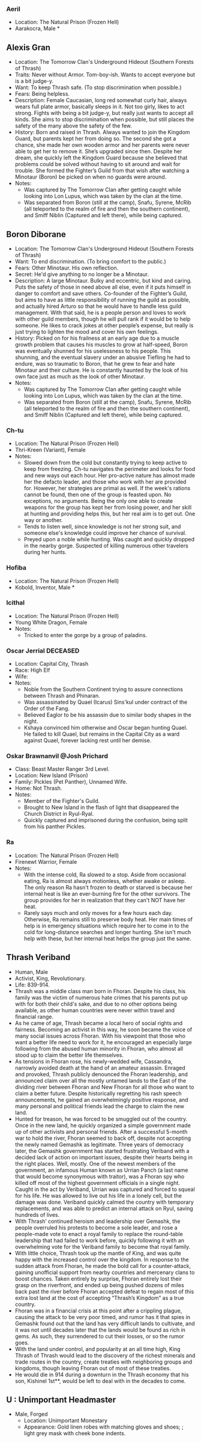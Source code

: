 ### Aeril
  * Location: The Natural Prison (Frozen Hell)
  * Aarakocra, Male
    * 

## Alexis Gran
  * Location: The Tomorrow Clan's Underground Hideout (Southern Forests of Thrash)
  * Traits: Never without Armor.  Tom-boy-ish.  Wants to accept everyone but is a bit judge-y.
  * Want: To keep Thrash safe. (To stop discrimination when possible.)
  * Fears: Being helpless.
  * Description: Female Caucasian, long red somewhat curly hair, always wears full plate armor, basically sleeps in it.  Not too girly, likes to act strong.  Fights with being a bit judge-y, but really just wants to accept all kinds.  She aims to stop discrimination when possible, but still places the safety of the many above the safety of the few.
  * History: Born and raised in Thrash.  Always wanted to join the Kingdom Guard, but parents kept her from doing so.  The second she got a chance, she made her own wooden armor and her parents were never able to get her to remove it.  She’s upgraded since then.  Despite her dream, she quickly left the Kingdom Guard because she believed that problems could be solved without having to sit around and wait for trouble.  She formed the Fighter’s Guild from that wish after watching a Minotaur (Boron) be picked on when no guards were around.  
  * Notes:
    * Was captured by The Tomorrow Clan after getting caught while looking into Lon Lupus, which was taken by the clan at the time.
    * Was separated from Boron (still at the camp), Snafu, Syrene, McRib (all teleported to the realm of fire and then the southern continent), and Smiff Niblin (Captured and left there), while being captured.
  

## Boron Diborane
  * Location: The Tomorrow Clan's Underground Hideout (Southern Forests of Thrash)
  * Want: To end discrimination. (To bring comfort to the public.)
  * Fears: Other Minotaur. His own reflection.
  * Secret: He'd give anything to no longer be a Minotaur.  
  * Description: A large Minotaur.  Bulky and eccentric, but kind and caring.  Puts the safety of those in need above all else, even if it puts himself in danger to comfort and save others.  Co-founder of the Fighter’s Guild, but aims to have as little responsibility of running the guild as possible, and actually hired Arturo so that he would have to handle less guild management.  With that said, he is a people person and loves to work with other guild members, though he will pull rank if it would be to help someone.  He likes to crack jokes at other people’s expense, but really is just trying to lighten the mood and cover his own feelings.
  * History: Picked on for his frailness at an early age due to a muscle growth problem that causes his muscles to grow at half-speed, Boron was eventually shunned for his uselessness to his people.  This shunning, and the eventual slavery under an abusive Tiefling he had to endure, was so traumatic to Boron, that he grew to fear and hate Minotaur and their culture.  He is constantly haunted by the look of his own face just as much as the look of other Minotaur. 
  * Notes:
    * Was captured by The Tomorrow Clan after getting caught while looking into Lon Lupus, which was taken by the clan at the time.
    * Was separated from Boron (still at the camp), Snafu, Syrene, McRib (all teleported to the realm of fire and then the southern continent), and Smiff Niblin (Captured and left there), while being captured.


### Ch-tu
  * Location: The Natural Prison (Frozen Hell)
  * Thri-Kreen (Variant), Female
  * Notes:
    * Slowed down from the cold but constantly trying to keep active to keep from freezing.  Ch-tu navigates the perimeter and looks for food and new ways out each hour.  Her pro-active nature has almost made her the defacto leader, and those who work with her are provided for.  However, her strategies are primal as well.  If the week's rations cannot be found, then one of the group is feasted upon.  No exceptions, no arguments.  Being the only one able to create weapons for the group has kept her from losing power, and her skill at hunting and providing helps this, but her real aim is to get out.  One way or another.
    * Tends to listen well, since knowledge is not her strong suit, and someone else's knowledge could improve her chance of survival.
    * Preyed upon a noble while hunting.  Was caught and quickly dropped in the nearby gorge.  Suspected of killing numerous other travelers during her hunts.


### Hofiba
  * Location: The Natural Prison (Frozen Hell)
  * Kobold, Inventor, Male
    *  


### Icithal
  * Location: The Natural Prison (Frozen Hell)
  * Young White Dragon, Female
  * Notes:
    * Tricked to enter the gorge by a group of paladins.  


### Oscar Jerrial DECEASED
  * Location: Capital City, Thrash
  * Race: High Elf
  * Wife: 
  * Notes:
    * Noble from the Southern Continent trying to assure connections between Thrash and Phinaran.
    * Was assassinated by Quael (Icarus) Sins'kul under contract of the Order of the Fang.
    * Believed Eaglor to be his assassin due to similar body shapes in the night.
    * Kshaya convinced him otherwise and Oscar began hunting Quael.  He failed to kill Quael, but remains in the Capital City as a ward against Quael, forever lacking rest until her demise.

### Oskar Brawnanvil @Josh Prichard
  * Class: Beast Master Ranger 3rd Level.
  * Location: New Island (Prison)
  * Family: Pickles (Pet Panther), Unnamed Wife.
  * Home: Not Thrash.
  * Notes:
    * Member of the Fighter's Guild.
    * Brought to New Island in the flash of light that disappeared the Church District in Ryul-Ryal.
    * Quickly captured and imprisoned during the confusion, being split from his panther Pickles.

### Ra
  * Location: The Natural Prison (Frozen Hell)
  * Firenewt Warrior, Female
  * Notes:
    * With the intense cold, Ra slowed to a stop.  Aside from occasional eating, Ra is almost always motionless, whether awake or asleep.  The only reason Ra hasn't frozen to death or starved is because her internal heat is like an ever-burning fire for the other survivors.  The group provides for her in realization that they can't NOT have her heat.
    * Rarely says much and only moves for a few hours each day.  Otherwise, Ra remains still to preserve body heat.  Her main times of help is in emergency situations which require her to come in to the cold for long-distance searches and longer hunting.  She isn't much help with these, but her internal heat helps the group just the same.


## Thrash Veriband
  * Human, Male
  * Activist, King, Revolutionary.
  * Life: 839-914.
  * Thrash was a middle class man born in Fhoran.  Despite his class, his family was the victim of numerous hate crimes that his parents put up with for both their child's sake, and due to no other options being available, as other human countries were never within travel and financial range.  
  * As he came of age, Thrash became a local hero of social rights and fairness.  Becoming an activist in this way, he soon became the voice of many social issues across Fhoran.  With his viewpoint that those who want a better life need to work for it, he encouraged an especially large following from the abused human minority in Fhoran, who almost all stood up to claim the better life themselves.  
  * As tensions in Fhoran rose, his newly-wedded wife, Cassandra, narrowly avoided death at the hand of an amateur assassin.  Enraged and provoked, Thrash publicly denounced the Fhoran leadership, and announced claim over all the mostly untamed lands to the East of the dividing river between Fhoran and New Fhoran for all those who want to claim a better future.  Despite historically regretting his rash speech announcements, he gained an overwhelmingly positive response, and many personal and political friends lead the charge to claim the new land.  
  * Hunted for treason, he was forced to be smuggled out of the country.  Once in the new land, he quickly organized a simple government made up of other activists and personal friends.  After a successful 5-month war to hold the river, Fhoran seemed to back off, despite not accepting the newly named Gemashk as legitimate.  Three years of democracy later, the Gemashk government has started frustrating Veriband with a decided lack of action on important issues, despite their hearts being in the right places.  Well, mostly.  One of the newest members of the government, an infamous Human known as Urrian Panch (a last name that would become synonymous with traitor), was a Fhoran spy who killed off most of the highest government officials in a single night.  Caught in the act by Veriband, Urrian was captured and forced to squeal for his life.  He was allowed to live out his life in a lonely cell, but the damage was done.  Veriband quickly calmed the country with temporary replacements, and was able to predict an internal attack on Ryul, saving hundreds of lives.
  * With Thrash’ continued heroism and leadership over Gemashk, the people overruled his protests to become a sole leader, and rose a people-made vote to enact a royal family to replace the round-table leadership that had failed to work before, quickly following it with an overwhelming vote for the Veriband family to become that royal family.  
  * With little choice, Thrash took up the mantle of King, and was quite happy with the increased control over the kingdom.  In response to the sudden attack from Fhoran, he made the bold call for a counter-attack, gaining unofficial support from nearby countries and mercenary clans to boost chances.  Taken entirely by surprise, Fhoran entirely lost their grasp on the riverfront, and ended up being pushed dozens of miles back past the river before Fhoran accepted defeat to regain most of this extra lost land at the cost of accepting “Thrash’s Kingdom” as a true country.  
  * Fhoran was in a financial crisis at this point after a crippling plague, causing the attack to be very poor timed, and rumor has it that spies in Gemashk found out that the land has very difficult lands to cultivate, and it was not until decades later that the lands would be found as rich in gems.  As such, they surrendered to cut their losses, or so the rumor goes.
  * With the land under control, and popularity at an all time high, King Thrash of Thrash would lead to the discovery of the richest minerals and trade routes in the country, create treaties with neighboring groups and kingdoms, though leaving Fhoran out of most of these treaties.
  * He would die in 914 during a downturn in the Thrash economy that his son, Kishinel 1st**, would be left to deal with in the decades to come. 


## U : Unimportant Headmaster
* Male, Forged
  * Location: Unimportant Monestary
  * Appearance: Gold linen robes with matching gloves and shoes; ; light grey mask with cheek bone indents.

